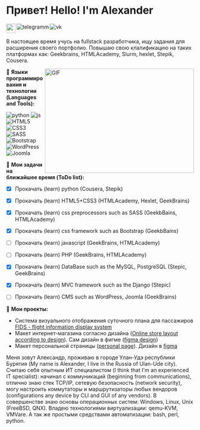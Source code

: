 
  Привет! Hello! I'm Alexander
  ================
 <div style="display: flex">
  <img src="https://media.giphy.com/media/hvRJCLFzcasrR4ia7z/giphy.gif" width="25px">
  <div>
    <a href="https://vk.com/id65419945">
      <img align="right" src="https://img.icons8.com/color/48/000000/vk-com.png" alt="vk">
    </a>
    <a href="https://t.me/mineevburyat">
      <img align="right" src="https://img.icons8.com/color/48/000000/telegram-app--v1.png" alt="telegramm">
    </a>
  </div>
</div>


В настоящее время учусь на fullstack разработчика, ищу задания для расширения своего портфолио. 
Повышаю свою клалификацию на таких платформах как: Geekbrains, HTMLAcademy, Slurm, hexlet, Stepik, Cousera. 

<img align="right" alt="GIF" src="https://raw.githubusercontent.com/kalashnikov-ulmic/kalashnikov-ulmic/main/%D0%A3%D1%87%D1%83%D1%81%D1%8C%20%D0%BD%D0%B0%20Slurm.png?raw=true" width="400" height="280" />
 
🔭 **Языки программирования и технологии (Languages and Tools):**  

![python](https://img.icons8.com/color/48/000000/python.png)
![js](https://img.icons8.com/color/48/000000/javascript.png)
![HTML5](https://img.icons8.com/color/48/000000/html-5--v1.png)
![CSS3](https://img.icons8.com/color/48/000000/css3.png)
![SASS](https://img.icons8.com/color/48/000000/sass.png)
![Bootstrap](https://img.icons8.com/color/48/000000/bootstrap.png)
![WordPress](https://img.icons8.com/color/48/000000/wordpress.png)
![Joomla](https://img.icons8.com/color/48/000000/joomla.png)

🚧 **Мои задачи на ближайшее время (ToDo list):**
<!-- TODO-IST:START -->
* [x] Прокачать (learn) python (Cousera, Stepik)
* [x] Прокачать (learn) HTML5+CSS3 (HTMLAcademy, Hexlet, GeekBrains)
* [x] Прокачать (learn) css preprocessors such as SASS (GeekbBains, HTMLAcademy)  
* [x] Прокачать (learn) css framework such as Bootstrap (GeekbBains)
* [ ] Прокачать (learn) javascript (GeekBrains, HTMLAcademy)
* [ ] Прокачать (learn) PHP (GeekBrains, HTMLAcademy)
* [x] Прокачать (learn) DataBase such as the MySQL, PostgreSQL (Stepic, GeekBrains)
* [x] Прокачать (learn) MVC framework such as the Django (Stepic)
* [ ] Прокачать (learn) CMS such as WordPress, Joomla (GeekBrains)

  
<!-- TODO-IST:END -->

👯 **Мои проекты:**
* Система визуального отображения суточного плана для пассажиров [FIDS - flight information display system](https://github.com/mineevburyat/djangoFIDS)
* Макет интернет-магазина согласно дизайна ([Online store layout according to design](https://github.com/mineevburyat/geekbrains2)). Сам дизайн в фигме ([figma design](https://www.figma.com/file/cnLkMxpfJezBJr4ifndG5s/shop-(Copy)?node-id=0%3A1))
* Макет персональной страницы ([personal page](https://github.com/mineevburyat/geekbrines)). Дизайн в [figma](https://www.figma.com/file/AOKabCJEdEqr9ZZEaJ0IMS/html%2Fcss-(Copy))

Меня зовут Александр, проживаю в городе Улан-Удэ республики Бурятия (My name is Alexander, I live in the Russia of Ulan-Ude city). Считаю себя опытным ИТ специалистом (I think that I'm an experienced IT specialist): начинал с коммуникаций (beginning from communications), отлично знаю стек TCP/IP, сетевую безопасность (network security), могу настроить коммутаторы и маршрутизаторы любых вендоров (configurations any device by CLI and GUI of any vendors). В совершенстве знаю основы операционных систем: Windows, Linux, Unix (FreeBSD, QNX). Владею технологиями виртуализации: qemu-KVM, VMVare. А так же простыми средствами автоматизации: bash, perl, python.

<!--
**mineevburyat/mineevburyat** is a ✨ _special_ ✨ repository because its `README.md` (this file) appears on your GitHub profile.

Here are some ideas to get you started:

- 🔭 I’m currently working on ...
- 🌱 I’m currently learning ...
- 👯 I’m looking to collaborate on ...
- 🤔 I’m looking for help with ...
- 💬 Ask me about ...
- 📫 How to reach me: ...
- 😄 Pronouns: ...
- ⚡ Fun fact: ...
-->
